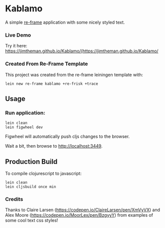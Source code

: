 # Kablamo

A simple [re-frame](https://github.com/Day8/re-frame) application with some nicely styled text.

### Live Demo

Try it here: https://jimtheman.github.io/Kablamo/(https://jimtheman.github.io/Kablamo/

### Created From Re-Frame Template

This project was created from the re-frame leiningen template with:

```
lein new re-frame kablamo +re-frisk +trace
```

## Usage

### Run application:

```
lein clean
lein figwheel dev
```

Figwheel will automatically push cljs changes to the browser.

Wait a bit, then browse to [http://localhost:3449](http://localhost:3449).

## Production Build


To compile clojurescript to javascript:

```
lein clean
lein cljsbuild once min
```

### Credits

Thanks to Claire Larsen (https://codepen.io/ClaireLarsen/pen/XmVyVX) and Alex Moore (https://codepen.io/MoorLex/pen/BzgyyY) from examples of some cool text css styles!
